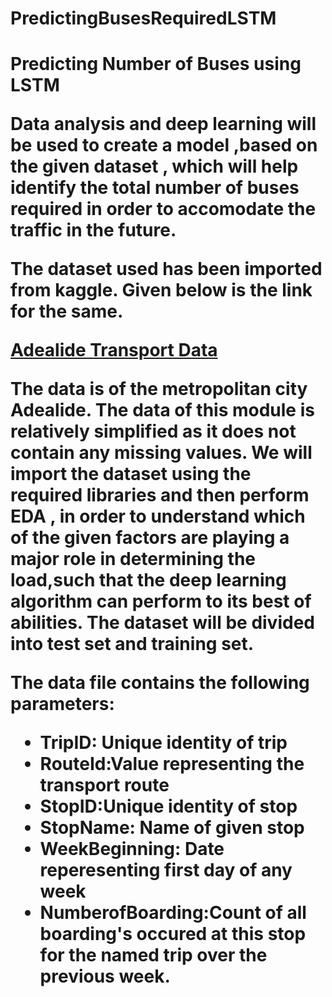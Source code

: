 # PredictingBusesRequiredLSTM
**<h1>Predicting Number of Buses using LSTM**

Data analysis and deep learning will be used to create a model ,based on the given dataset , which will help identify the total number of buses required in order to accomodate the traffic in the future.

The dataset used has been imported from kaggle. Given below is the link for the
same.

[Adealide Transport Data](https://https://www.kaggle.com/rednivrug/unisys/kernels)

The data is of the metropolitan city Adealide. The data of this module is relatively simplified as it does not contain any missing values. We will
import the dataset using the required libraries and then perform EDA , in order to understand which of the given factors are playing a major role in determining
the load,such that the deep learning algorithm can perform to its best of abilities. The dataset will be divided into test set and training set.

The data file contains the following parameters:
* **TripID**: Unique identity of trip
* **RouteId**:Value representing the transport route
* **StopID**:Unique identity of stop
* **StopName**: Name of given stop
* **WeekBeginning**: Date reperesenting first day of any week
* **NumberofBoarding**:Count of all boarding's occured at this stop for the named trip over the previous week.
